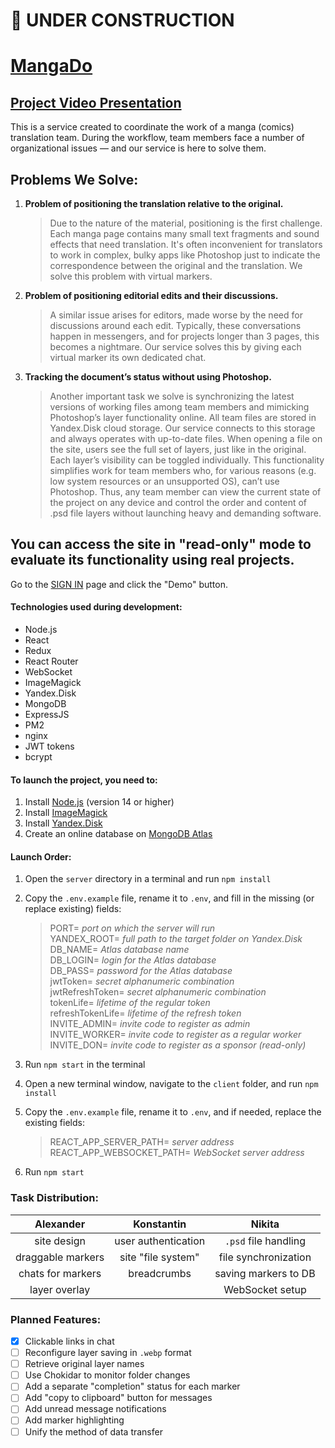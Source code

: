 # 🚧 UNDER CONSTRUCTION

# [MangaDo](https://mangado.onrender.com/)

## [Project Video Presentation](https://youtu.be/5hNBXkrXIX0?t=573)

This is a service created to coordinate the work of a manga (comics) translation team. During the workflow, team members face a number of organizational issues — and our service is here to solve them.

## Problems We Solve:

1. **Problem of positioning the translation relative to the original.**  
   > Due to the nature of the material, positioning is the first challenge. Each manga page contains many small text fragments and sound effects that need translation. It's often inconvenient for translators to work in complex, bulky apps like Photoshop just to indicate the correspondence between the original and the translation. We solve this problem with virtual markers.

2. **Problem of positioning editorial edits and their discussions.**  
   > A similar issue arises for editors, made worse by the need for discussions around each edit. Typically, these conversations happen in messengers, and for projects longer than 3 pages, this becomes a nightmare. Our service solves this by giving each virtual marker its own dedicated chat.

3. **Tracking the document’s status without using Photoshop.**  
   > Another important task we solve is synchronizing the latest versions of working files among team members and mimicking Photoshop’s layer functionality online. All team files are stored in Yandex.Disk cloud storage. Our service connects to this storage and always operates with up-to-date files. When opening a file on the site, users see the full set of layers, just like in the original. Each layer’s visibility can be toggled individually. This functionality simplifies work for team members who, for various reasons (e.g. low system resources or an unsupported OS), can’t use Photoshop. Thus, any team member can view the current state of the project on any device and control the order and content of .psd file layers without launching heavy and demanding software.

## You can access the site in "read-only" mode to evaluate its functionality using real projects.  
Go to the [SIGN IN](https://mangado.onrender.com/signIn) page and click the "Demo" button.

#### Technologies used during development:

- Node.js  
- React  
- Redux  
- React Router  
- WebSocket  
- ImageMagick  
- Yandex.Disk  
- MongoDB  
- ExpressJS  
- PM2  
- nginx  
- JWT tokens  
- bcrypt  

#### To launch the project, you need to:

1. Install [Node.js](https://nodejs.org/en/download/) (version 14 or higher)  
2. Install [ImageMagick](https://imagemagick.org/script/download.php)  
3. Install [Yandex.Disk](https://disk.yandex.ru/download)  
4. Create an online database on [MongoDB Atlas](https://www.mongodb.com/cloud/atlas)

#### Launch Order:

1. Open the `server` directory in a terminal and run `npm install`  
2. Copy the `.env.example` file, rename it to `.env`, and fill in the missing (or replace existing) fields:
   > PORT= *port on which the server will run*  
   > YANDEX_ROOT= *full path to the target folder on Yandex.Disk*  
   > DB_NAME= *Atlas database name*  
   > DB_LOGIN= *login for the Atlas database*  
   > DB_PASS= *password for the Atlas database*  
   > jwtToken= *secret alphanumeric combination*  
   > jwtRefreshToken= *secret alphanumeric combination*  
   > tokenLife= *lifetime of the regular token*  
   > refreshTokenLife= *lifetime of the refresh token*  
   > INVITE_ADMIN= *invite code to register as admin*  
   > INVITE_WORKER= *invite code to register as a regular worker*  
   > INVITE_DON= *invite code to register as a sponsor (read-only)*  

3. Run `npm start` in the terminal  
4. Open a new terminal window, navigate to the `client` folder, and run `npm install`  
5. Copy the `.env.example` file, rename it to `.env`, and if needed, replace the existing fields:
   > REACT_APP_SERVER_PATH= *server address*  
   > REACT_APP_WEBSOCKET_PATH= *WebSocket server address*  

6. Run `npm start`

### Task Distribution:

| Alexander | Konstantin | Nikita |
| :---: | :---: | :---: |
| site design | user authentication | `.psd` file handling |
| draggable markers | site "file system" | file synchronization |
| chats for markers | breadcrumbs | saving markers to DB |
| layer overlay |  | WebSocket setup |

### Planned Features:

- [x] Clickable links in chat  
- [ ] Reconfigure layer saving in `.webp` format  
- [ ] Retrieve original layer names  
- [ ] Use Chokidar to monitor folder changes  
- [ ] Add a separate "completion" status for each marker  
- [ ] Add "copy to clipboard" button for messages  
- [ ] Add unread message notifications  
- [ ] Add marker highlighting  
- [ ] Unify the method of data transfer  
